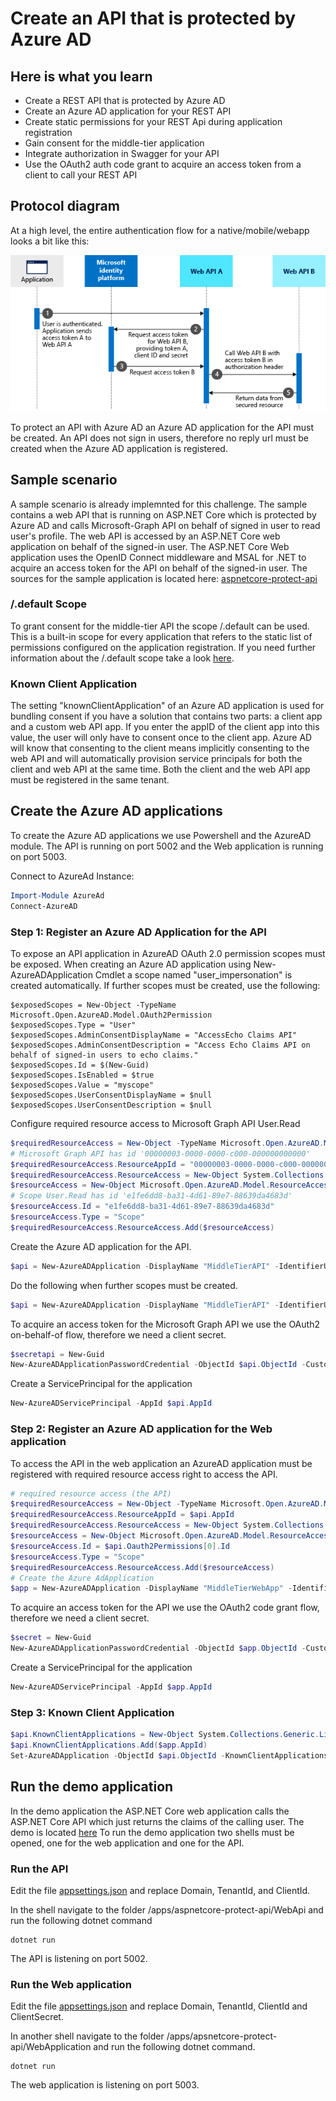# Create an API that is protected by Azure AD

## Here is what you learn
- Create a REST API that is protected by Azure AD
- Create an Azure AD application for your REST API
- Create static permissions for your REST Api during application registration
- Gain consent for the middle-tier application
- Integrate authorization in Swagger for your API 
- Use the OAuth2 auth code grant to acquire an access token from a client to call your REST API

## Protocol diagram
At a high level, the entire authentication flow for a native/mobile/webapp looks a bit like this:

![alt-text](images/protocols-oauth-on-behalf-of-flow.png)

To protect an API with Azure AD an Azure AD application for the API must be created.
An API does not sign in users, therefore no reply url must be created when the Azure AD application is registered.

## Sample scenario
A sample scenario is already implemnted for this challenge. The sample contains a web API that is running on ASP.NET Core which is protected by Azure AD and calls Microsoft-Graph API on behalf of signed in user to read user's profile. The web API is accessed by an ASP.NET Core web application on behalf of the signed-in user. The ASP.NET Core Web application uses the OpenID Connect middleware and MSAL for .NET to acquire an access token for the API on behalf of the signed-in user.
The sources for the sample application is located here:
[aspnetcore-protect-api](/apps/aspnetcore-on-behalf-of-flow)

### /.default Scope
To grant consent for the middle-tier API the scope /.default can be used.
This is a built-in scope for every application that refers to the static list of permissions configured on the application registration.
If you need further information about the /.default scope take a look [here](https://docs.microsoft.com/en-us/azure/active-directory/develop/v2-permissions-and-consent#the-default-scope).

### Known Client Application
The setting "knownClientApplication" of an Azure AD application is used for bundling consent if you have a solution that contains two parts: a client app and a custom web API app. If you enter the appID of the client app into this value, the user will only have to consent once to the client app. Azure AD will know that consenting to the client means implicitly consenting to the web API and will automatically provision service principals for both the client and web API at the same time. Both the client and the web API app must be registered in the same tenant.


## Create the Azure AD applications

To create the Azure AD applications we use Powershell and the AzureAD module.
The API is running on port 5002 and the Web application is running on port 5003.

Connect to AzureAd Instance:

```powershell
Import-Module AzureAd
Connect-AzureAD
```

### Step 1: Register an Azure AD Application for the API
To expose an API application in AzureAD OAuth 2.0 permission scopes must be exposed.
When creating an Azure AD application using New-AzureADApplication Cmdlet a scope named "user_impersonation" is created automatically.
If further scopes must be created, use the following:

```Powerhsell
$exposedScopes = New-Object -TypeName Microsoft.Open.AzureAD.Model.OAuth2Permission
$exposedScopes.Type = "User"
$exposedScopes.AdminConsentDisplayName = "AccessEcho Claims API"
$exposedScopes.AdminConsentDescription = "Access Echo Claims API on behalf of signed-in users to echo claims."
$exposedScopes.Id = $(New-Guid)
$exposedScopes.IsEnabled = $true
$exposedScopes.Value = "myscope"
$exposedScopes.UserConsentDisplayName = $null
$exposedScopes.UserConsentDescription = $null
```

Configure required resource access to Microsoft Graph API User.Read

```powershell
$requiredResourceAccess = New-Object -TypeName Microsoft.Open.AzureAD.Model.RequiredResourceAccess
# Microsoft Graph API has id '00000003-0000-0000-c000-000000000000'
$requiredResourceAccess.ResourceAppId = "00000003-0000-0000-c000-000000000000"
$requiredResourceAccess.ResourceAccess = New-Object System.Collections.Generic.List[Microsoft.Open.AzureAD.Model.ResourceAccess]
$resourceAccess = New-Object Microsoft.Open.AzureAD.Model.ResourceAccess
# Scope User.Read has id 'e1fe6dd8-ba31-4d61-89e7-88639da4683d'
$resourceAccess.Id = "e1fe6dd8-ba31-4d61-89e7-88639da4683d"
$resourceAccess.Type = "Scope"                                                            
$requiredResourceAccess.ResourceAccess.Add($resourceAccess) 
```

Create the Azure AD application for the API.

```powershell
$api = New-AzureADApplication -DisplayName "MiddleTierAPI" -IdentifierUris "https://middletierapi" -RequiredResourceAccess $requiredResourceAccess
```

Do the following when further scopes must be created.

```powershell
$api = New-AzureADApplication -DisplayName "MiddleTierAPI" -IdentifierUris "https://middletierapi" -Oauth2Permissions $exposedScopes -RequiredResourceAccess $requiredResourceAccess
```

To acquire an access token for the Microsoft Graph API we use the OAuth2 on-behalf-of flow, therefore we need a client secret.

```powershell
$secretapi = New-Guid
New-AzureADApplicationPasswordCredential -ObjectId $api.ObjectId -CustomKeyIdentifier "ClientSecret" -Value $secretapi
```

Create a ServicePrincipal for the application

```powershell
New-AzureADServicePrincipal -AppId $api.AppId
```


### Step 2: Register an Azure AD application for the Web application

To access the API in the web application an AzureAD application must be registered with required resource access right to access the API.

```powershell
# required resource access (the API)
$requiredResourceAccess = New-Object -TypeName Microsoft.Open.AzureAD.Model.RequiredResourceAccess
$requiredResourceAccess.ResourceAppId = $api.AppId
$requiredResourceAccess.ResourceAccess = New-Object System.Collections.Generic.List[Microsoft.Open.AzureAD.Model.ResourceAccess]
$resourceAccess = New-Object Microsoft.Open.AzureAD.Model.ResourceAccess
$resourceAccess.Id = $api.Oauth2Permissions[0].Id
$resourceAccess.Type = "Scope"                                                            
$requiredResourceAccess.ResourceAccess.Add($resourceAccess) 
# Create the Azure AdApplication
$app = New-AzureADApplication -DisplayName "MiddleTierWebApp" -IdentifierUris "https://middletierwebapp" -ReplyUrls "http://localhost:5003/signin-oidc" -RequiredResourceAccess $requiredResourceAccess
```

To acquire an access token for the API we use the OAuth2 code grant flow, therefore we need a client secret.

```powershell
$secret = New-Guid
New-AzureADApplicationPasswordCredential -ObjectId $app.ObjectId -CustomKeyIdentifier "ClientSecret" -Value $secret
```

Create a ServicePrincipal for the application

```powershell
New-AzureADServicePrincipal -AppId $app.AppId
```


### Step 3: Known Client Application

```powershell
$api.KnownClientApplications = New-Object System.Collections.Generic.List[System.String]
$api.KnownClientApplications.Add($app.AppId)
Set-AzureADApplication -ObjectId $api.ObjectId -KnownClientApplications $api.KnownClientApplications
```

## Run the demo application

In the demo application the ASP.NET Core web application calls the ASP.NET Core API which just returns the claims of the calling user.
The demo is located [here](/apps/aspnetcore-protect-api)
To run the demo application two shells must be opened, one for the web application and one for the API.

### Run the API
Edit the file [appsettings.json](apps/aspnetcore-protect-api/WebApi/appsettings.json) and replace Domain, TenantId, and ClientId.

In the shell navigate to the folder /apps/aspnetcore-protect-api/WebApi and run the following dotnet command

```shell
dotnet run
```
The API is listening on port 5002.

### Run the Web application
Edit the file [appsettings.json](apps/aspnetcore-protect-api/WebApplication/appsettings.json) and replace Domain, TenantId, ClientId and ClientSecret.

In another shell navigate to the folder /apps/apsnetcore-protect-api/WebApplication and run the following dotnet command.

```shell
dotnet run
```
The web application is listening on port 5003.